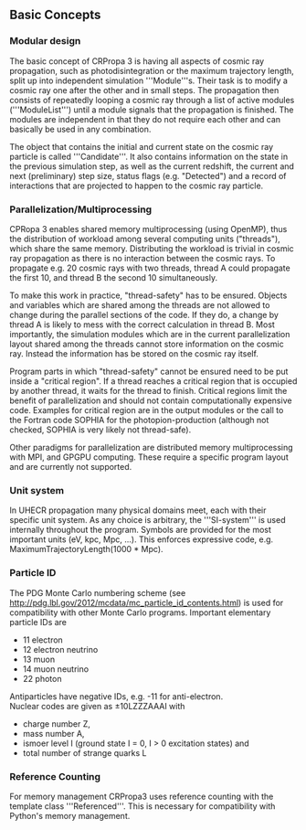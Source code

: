 ## Basic Concepts

### Modular design
The basic concept of CRPropa 3 is having all aspects of cosmic ray propagation,
such as photodisintegration or the maximum trajectory length, split up into
independent simulation '''Module'''s. Their task is to modify a cosmic ray one
after the other and in small steps. The propagation then consists of repeatedly
looping a cosmic ray through a list of active modules ('''ModuleList''') until
a module signals that the propagation is finished.
The modules are independent in that they do not require each other and can basically be used in any combination.

The object that contains the initial and current state on the cosmic ray
particle is called '''Candidate'''. It also contains information on the state
in the previous simulation step, as well as the current redshift, the current
and next (preliminary) step size, status flags (e.g. "Detected") and a record
of interactions that are projected to happen to the cosmic ray particle.

### Parallelization/Multiprocessing
CPRopa 3 enables shared memory multiprocessing (using OpenMP), thus the
distribution of workload among several computing units ("threads"), which share
the same memory.
Distributing the workload is trivial in cosmic ray propagation as there is no
interaction between the cosmic rays. To propagate e.g. 20 cosmic rays with two
threads, thread A could propagate the first 10, and thread B the second 10
simultaneously.

To make this work in practice, "thread-safety" has to be ensured. Objects and
variables which are shared among the threads are not allowed to change during
the parallel sections of the code. If they do, a change by thread A is likely
to mess with the correct calculation in thread B. Most importantly, the
simulation modules which are in the current parallelization layout shared among
the threads cannot store information on the cosmic ray. Instead the information
has be stored on the cosmic ray itself.

Program parts in which "thread-safety" cannot be ensured need to be put inside
a "critical region". If a thread reaches a critical region that is occupied by
another thread, it waits for the thread to finish. Critical regions limit the
benefit of parallelization and should not contain computationally expensive
code.
Examples for critical region are in the output modules or the call to the
Fortran code SOPHIA for the photopion-production (although not checked, SOPHIA
is very likely not thread-safe).

Other paradigms for parallelization are distributed memory multiprocessing with
MPI, and GPGPU computing. These require a specific program layout and are
currently not supported.

### Unit system
In UHECR propagation many physical domains meet, each with their specific unit
system. As any choice is arbitrary, the '''SI-system''' is used internally
throughout the program. Symbols are provided for the most important units (eV,
kpc, Mpc, ...). This enforces expressive code, e.g.
MaximumTrajectoryLength(1000 * Mpc).

### Particle ID
The PDG Monte Carlo numbering scheme (see
http://pdg.lbl.gov/2012/mcdata/mc_particle_id_contents.html) is used for
compatibility with other Monte Carlo programs.
Important elementary particle IDs are
* 11 electron
* 12 electron neutrino
* 13 muon
* 14 muon neutrino
* 22 photon

Antiparticles have negative IDs, e.g. -11 for anti-electron. <br>
Nuclear codes are given as ±10LZZZAAAI with
* charge number Z,
* mass number A,
* ismoer level I (ground state I = 0, I > 0 excitation states) and
* total number of strange quarks L

### Reference Counting
For memory management CRPropa3 uses reference counting with the template class '''Referenced'''.
This is necessary for compatibility with Python's memory management.

